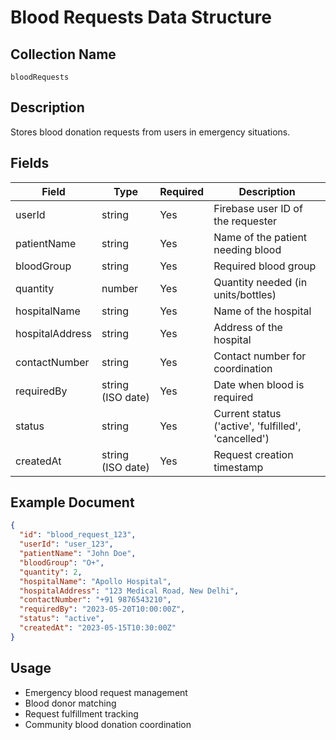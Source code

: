 # Blood Requests Data Structure

## Collection Name
`bloodRequests`

## Description
Stores blood donation requests from users in emergency situations.

## Fields
| Field | Type | Required | Description |
|-------|------|----------|-------------|
| userId | string | Yes | Firebase user ID of the requester |
| patientName | string | Yes | Name of the patient needing blood |
| bloodGroup | string | Yes | Required blood group |
| quantity | number | Yes | Quantity needed (in units/bottles) |
| hospitalName | string | Yes | Name of the hospital |
| hospitalAddress | string | Yes | Address of the hospital |
| contactNumber | string | Yes | Contact number for coordination |
| requiredBy | string (ISO date) | Yes | Date when blood is required |
| status | string | Yes | Current status ('active', 'fulfilled', 'cancelled') |
| createdAt | string (ISO date) | Yes | Request creation timestamp |

## Example Document
```json
{
  "id": "blood_request_123",
  "userId": "user_123",
  "patientName": "John Doe",
  "bloodGroup": "O+",
  "quantity": 2,
  "hospitalName": "Apollo Hospital",
  "hospitalAddress": "123 Medical Road, New Delhi",
  "contactNumber": "+91 9876543210",
  "requiredBy": "2023-05-20T10:00:00Z",
  "status": "active",
  "createdAt": "2023-05-15T10:30:00Z"
}
```

## Usage
- Emergency blood request management
- Blood donor matching
- Request fulfillment tracking
- Community blood donation coordination